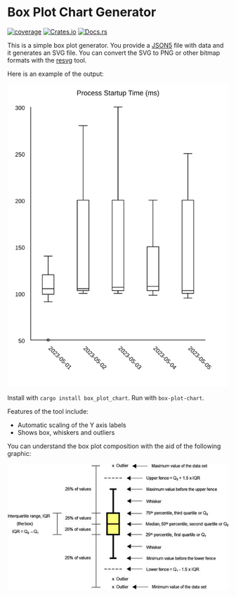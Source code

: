 # Box Plot Chart Generator

[![coverage](https://shields.io/endpoint?url=https://raw.githubusercontent.com/jlyonsmith/box_plot_chart/main/coverage.json)](https://github.com/jlyonsmith/box_plot_chart/blob/main/coverage.json)
[![Crates.io](https://img.shields.io/crates/v/box_plot_chart.svg)](https://crates.io/crates/box_plot_chart)
[![Docs.rs](https://docs.rs/box_plot_chart/badge.svg)](https://docs.rs/box_plot_chart)

This is a simple box plot generator.  You provide a [JSON5](https://json5.org/) file with data and it generates an SVG file.  You can convert the SVG to PNG or other bitmap formats with the [resvg](https://crates.io/crates/resvg) tool.

Here is an example of the output:

![Example Box Plot](example/example.svg)

Install with `cargo install box_plot_chart`.  Run with `box-plot-chart`.

Features of the tool include:

- Automatic scaling of the Y axis labels
- Shows box, whiskers and outliers

You can understand the box plot composition with the aid of the following graphic:

![Box Plot Components](example/box-plot-components.jpeg)
